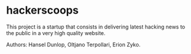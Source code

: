 hackerscoops
============

This project is a startup that consists in delivering latest hacking news to the public in a very high quality website.

Authors: Hansel Dunlop, Oltjano Terpollari, Erion Zyko.
